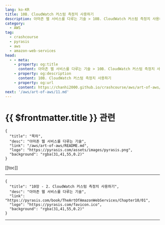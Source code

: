 ```yaml
---
lang: ko-KR
title: 10B. CloudWatch 커스텀 측정치 사용하기
description: 아마존 웹 서비스를 다루는 기술 > 10B. CloudWatch 커스텀 측정치 사용하기
category:
  - AWS
tag: 
  - crashcourse
  - pyrasis
  - aws 
  - amazon-web-services
head:
  - - meta:
    - property: og:title
      content: 아마존 웹 서비스를 다루는 기술 > 10B. CloudWatch 커스텀 측정치 사용하기
    - property: og:description
      content: 10B. CloudWatch 커스텀 측정치 사용하기
    - property: og:url
      content: https://chanhi2000.github.io/crashcourse/aws/art-of-aws/10B.html
next: '/aws/art-of-aws/11.md'
---
```


# {{ $frontmatter.title }} 관련

```component VPCard
{
  "title": "목차",
  "desc": "아마존 웹 서비스를 다루는 기술",
  "link": "/aws/art-of-aws/README.md",
  "logo": "https://pyrasis.com/assets/images/pyrasis.png",
  "background": "rgba(31,41,55,0.2)"
}
```

[[toc]]

---

```component VPCard
{
  "title": "10장 - 2. CloudWatch 커스텀 측정치 사용하기",
  "desc": "아마존 웹 서비스를 다루는 기술",
  "link": "https://pyrasis.com/book/TheArtOfAmazonWebServices/Chapter10/01",
  "logo": "https://pyrasis.com/favicon.ico",
  "background": "rgba(31,41,55,0.2)"
}
```

---
